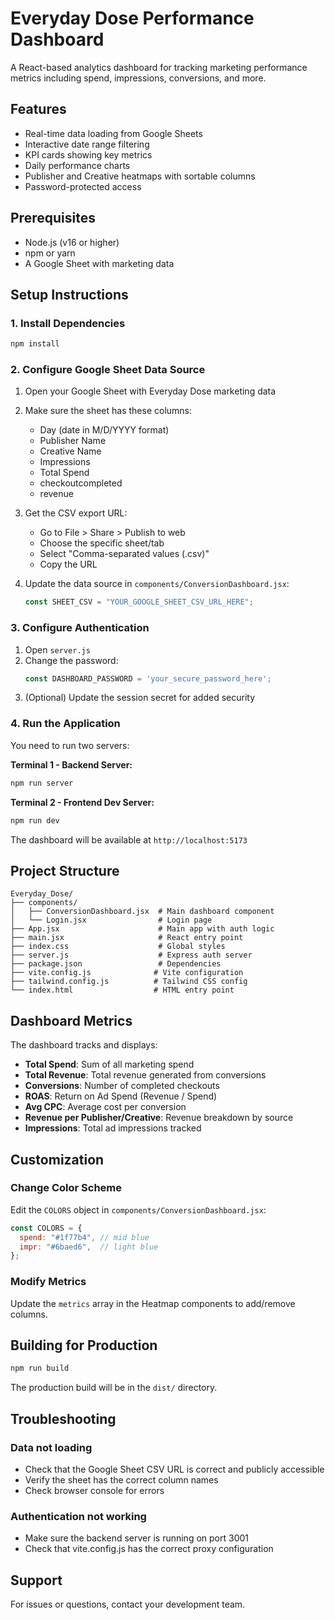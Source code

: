 # Everyday Dose Performance Dashboard

A React-based analytics dashboard for tracking marketing performance metrics including spend, impressions, conversions, and more.

## Features

- Real-time data loading from Google Sheets
- Interactive date range filtering
- KPI cards showing key metrics
- Daily performance charts
- Publisher and Creative heatmaps with sortable columns
- Password-protected access

## Prerequisites

- Node.js (v16 or higher)
- npm or yarn
- A Google Sheet with marketing data

## Setup Instructions

### 1. Install Dependencies

```bash
npm install
```

### 2. Configure Google Sheet Data Source

1. Open your Google Sheet with Everyday Dose marketing data
2. Make sure the sheet has these columns:
   - Day (date in M/D/YYYY format)
   - Publisher Name
   - Creative Name
   - Impressions
   - Total Spend
   - checkoutcompleted
   - revenue

3. Get the CSV export URL:
   - Go to File > Share > Publish to web
   - Choose the specific sheet/tab
   - Select "Comma-separated values (.csv)"
   - Copy the URL

4. Update the data source in `components/ConversionDashboard.jsx`:
   ```javascript
   const SHEET_CSV = "YOUR_GOOGLE_SHEET_CSV_URL_HERE";
   ```

### 3. Configure Authentication

1. Open `server.js`
2. Change the password:
   ```javascript
   const DASHBOARD_PASSWORD = 'your_secure_password_here';
   ```
3. (Optional) Update the session secret for added security

### 4. Run the Application

You need to run two servers:

**Terminal 1 - Backend Server:**
```bash
npm run server
```

**Terminal 2 - Frontend Dev Server:**
```bash
npm run dev
```

The dashboard will be available at `http://localhost:5173`

## Project Structure

```
Everyday_Dose/
├── components/
│   ├── ConversionDashboard.jsx  # Main dashboard component
│   └── Login.jsx                # Login page
├── App.jsx                      # Main app with auth logic
├── main.jsx                     # React entry point
├── index.css                    # Global styles
├── server.js                    # Express auth server
├── package.json                 # Dependencies
├── vite.config.js              # Vite configuration
├── tailwind.config.js          # Tailwind CSS config
└── index.html                  # HTML entry point
```

## Dashboard Metrics

The dashboard tracks and displays:

- **Total Spend**: Sum of all marketing spend
- **Total Revenue**: Total revenue generated from conversions
- **Conversions**: Number of completed checkouts
- **ROAS**: Return on Ad Spend (Revenue / Spend)
- **Avg CPC**: Average cost per conversion
- **Revenue per Publisher/Creative**: Revenue breakdown by source
- **Impressions**: Total ad impressions tracked

## Customization

### Change Color Scheme

Edit the `COLORS` object in `components/ConversionDashboard.jsx`:

```javascript
const COLORS = {
  spend: "#1f77b4", // mid blue
  impr: "#6baed6",  // light blue
};
```

### Modify Metrics

Update the `metrics` array in the Heatmap components to add/remove columns.

## Building for Production

```bash
npm run build
```

The production build will be in the `dist/` directory.

## Troubleshooting

### Data not loading
- Check that the Google Sheet CSV URL is correct and publicly accessible
- Verify the sheet has the correct column names
- Check browser console for errors

### Authentication not working
- Make sure the backend server is running on port 3001
- Check that vite.config.js has the correct proxy configuration

## Support

For issues or questions, contact your development team.
